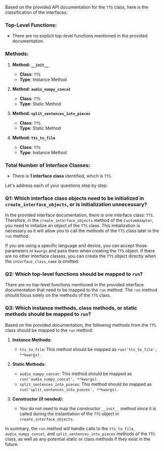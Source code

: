 Based on the provided API documentation for the `TTS` class, here is the classification of the interfaces:

### Top-Level Functions:
- There are no explicit top-level functions mentioned in the provided documentation.

### Methods:
1. **Method: `__init__`**
   - **Class**: `TTS`
   - **Type**: Instance Method

2. **Method: `audio_numpy_concat`**
   - **Class**: `TTS`
   - **Type**: Static Method

3. **Method: `split_sentences_into_pieces`**
   - **Class**: `TTS`
   - **Type**: Static Method

4. **Method: `tts_to_file`**
   - **Class**: `TTS`
   - **Type**: Instance Method

### Total Number of Interface Classes:
- There is **1 interface class** identified, which is `TTS`.

Let's address each of your questions step by step:

### Q1: Which interface class objects need to be initialized in `create_interface_objects`, or is initialization unnecessary?
In the provided interface documentation, there is one interface class: `TTS`. Therefore, in the `create_interface_objects` method of the `CustomAdapter`, you need to initialize an object of the `TTS` class. This initialization is necessary as it will allow you to call the methods of the `TTS` class later in the `run` method. 

If you are using a specific language and device, you can accept those parameters in `kwargs` and pass them when creating the `TTS` object. If there are no other interface classes, you can create the `TTS` object directly when the `interface_class_name` is omitted.

### Q2: Which top-level functions should be mapped to `run`?
There are no top-level functions mentioned in the provided interface documentation that need to be mapped to the `run` method. The `run` method should focus solely on the methods of the `TTS` class.

### Q3: Which instance methods, class methods, or static methods should be mapped to `run`?
Based on the provided documentation, the following methods from the `TTS` class should be mapped to the `run` method:

1. **Instance Methods:**
   - `tts_to_file`: This method should be mapped as `run('tts_to_file', **kwargs)`.

2. **Static Methods:**
   - `audio_numpy_concat`: This method should be mapped as `run('audio_numpy_concat', **kwargs)`.
   - `split_sentences_into_pieces`: This method should be mapped as `run('split_sentences_into_pieces', **kwargs)`.

3. **Constructor (if needed):**
   - You do not need to map the constructor `__init__` method since it is called during the instantiation of the `TTS` object in `create_interface_objects`.

In summary, the `run` method will handle calls to the `tts_to_file`, `audio_numpy_concat`, and `split_sentences_into_pieces` methods of the `TTS` class, as well as any potential static or class methods if they exist in the future.
